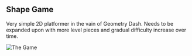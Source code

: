 ## Shape Game

Very simple 2D platformer in the vain of Geometry Dash. Needs to be expanded upon with more level pieces and gradual difficulty increase over time.

![The Game](https://github.com/ehrenholgersson/ShapeGame/tree/master/ReadME)
